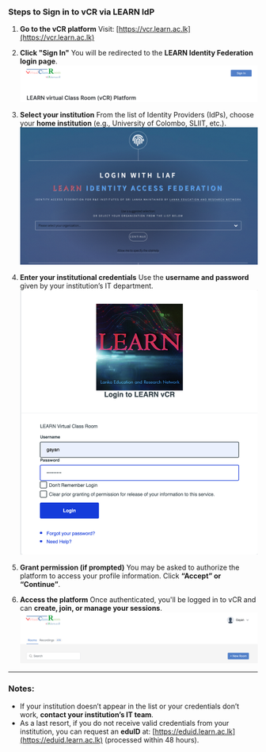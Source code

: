 
###  **Steps to Sign in to vCR via LEARN IdP**

1. **Go to the vCR platform**
   Visit: [https://vcr.learn.ac.lk](https://vcr.learn.ac.lk)

2. **Click "Sign In"**
   You will be redirected to the **LEARN Identity Federation login page**.
   <img src="https://github.com/LEARN-LK/VCR/blob/main/img/signin-01.png" alt="image" style="max-width: 100%;width: 500px;">

4. **Select your institution**
   From the list of Identity Providers (IdPs), choose your **home institution** (e.g., University of Colombo, SLIIT, etc.).
    <img src="https://github.com/LEARN-LK/VCR/blob/main/img/signin-02.png" alt="image" style="max-width: 100%;width: 500px;">

6. **Enter your institutional credentials**
   Use the **username and password** given by your institution’s IT department.
   <img src="https://github.com/LEARN-LK/VCR/blob/main/img/signin-03.png" alt="image" style="max-width: 100%;width: 500px;">

8. **Grant permission (if prompted)**
   You may be asked to authorize the platform to access your profile information. Click **“Accept” or “Continue”**.

9. **Access the platform**
   Once authenticated, you'll be logged in to vCR and can **create, join, or manage your sessions**.
   <img src="https://github.com/LEARN-LK/VCR/blob/main/img/singin-04.png" alt="image" style="max-width: 100%;width: 500px;">

---

###  Notes:

* If your institution doesn’t appear in the list or your credentials don’t work, **contact your institution’s IT team**.
* As a last resort, if you do not receive valid credentials from your institution, you can request an **eduID** at: [https://eduid.learn.ac.lk](https://eduid.learn.ac.lk) (processed within 48 hours).


